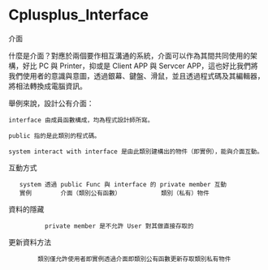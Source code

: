 # Cplusplus_Interface
介面

什麼是介面？對應於兩個要作相互溝通的系統，介面可以作為其間共同使用的架構，好比 PC 與 Printer，抑或是 Client APP 與 Servcer APP，這也好比我們將我們使用者的意識與意圖，透過銀幕、鍵盤、滑鼠，並且透過程式碼及其編輯器，將相法轉換成電腦資訊。

舉例來說，設計公有介面：

    interface 由成員函數構成，均為程式設計師所寫。

    public 指的是此類別的程式碼。

    system interact with interface 是由此類別建構出的物件（即實例），能與介面互動。
 
>>>

互動方式

       system 透過 public Func 與 interface 的 private member 互動
       實例        介面（類別公有函數）           類別（私有）物件

>>>

資料的隱藏

              private member 是不允許 User 對其做直接存取的
              
>>

更新資料方法

            類別僅允許使用者即實例透過介面即類別公有函數更新存取類別私有物件
              
              
